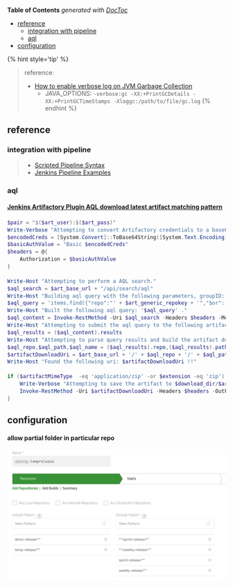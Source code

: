 <!-- START doctoc generated TOC please keep comment here to allow auto update -->
<!-- DON'T EDIT THIS SECTION, INSTEAD RE-RUN doctoc TO UPDATE -->
**Table of Contents**  *generated with [DocToc](https://github.com/thlorenz/doctoc)*

- [reference](#reference)
  - [integration with pipeline](#integration-with-pipeline)
  - [aql](#aql)
- [configuration](#configuration)

<!-- END doctoc generated TOC please keep comment here to allow auto update -->


{% hint style='tip' %}
> reference:
> - [How to enable verbose log on JVM Garbage Collection](https://jfrog.com/knowledge-base/how-to-enable-verbose-log-on-jvm-garbage-collection/)
>   - JAVA_OPTIONS:
>     `-verbose:gc -XX:+PrintGCDetails -XX:+PrintGCTimeStamps -Xloggc:/path/to/file/gc.log`
{% endhint %}

## reference
### integration with pipeline
> - [Scripted Pipeline Syntax](https://www.jfrog.com/confluence/display/JFROG/Scripted+Pipeline+Syntax#ScriptedPipelineSyntax-PromotingBuildsinArtifactory)
> - [Jenkins Pipeline Examples](https://github.com/jfrog/project-examples/tree/master/jenkins-examples/pipeline-examples)

### aql
#### [Jenkins Artifactory Plugin AQL download latest artifact matching pattern](https://stackoverflow.com/a/40351260/2940319)

<!--sec data-title="example" data-id="section2" data-show=true data-collapse=true ces-->
  ```powershell
  $pair = "$($art_user):$($art_pass)"
  Write-Verbose "Attempting to convert Artifactory credentials to a base64 string for automation"
  $encodedCreds = [System.Convert]::ToBase64String([System.Text.Encoding]::ASCII.GetBytes($pair))
  $basicAuthValue = "Basic $encodedCreds"
  $headers = @{
      Authorization = $basicAuthValue
  }

  Write-Host "Attempting to perform a AQL search."
  $aql_search = $art_base_url + "/api/search/aql"
  Write-Host "Building aql query with the following parameters, groupID: $group_id, artifactID: $artifact_id, version: $version, classifier: $classifier and repos: $art_generic_repokey."
  $aql_query = 'items.find({"repo":"' + $art_generic_repokey + '","$or":[{"$and":[{"path":{"$match":"' + $group_id + '/' + $artifact_id + '/' + $version + '"},"name":{"$match":"' + $artifact_id + '*' + $classifier + '*.' + $extension + '"}}]}]}).sort({"$desc":["modified"]}).limit(1)'
  Write-Host "Built the following aql query: '$aql_query' ."
  $aql_content = Invoke-RestMethod -Uri $aql_search -Headers $headers -Method Post -Body $aql_query -ContentType 'text/plain'
  Write-Host "Attempting to submit the aql query to the following artifactory server: $art_base_url."
  $aql_results = ($aql_content).results
  Write-Host "Attempting to parse query results and build the artifact download uri."
  $aql_repo,$aql_path,$aql_name = ($aql_results).repo,($aql_results).path,($aql_results).name
  $artifactDownloadUri = $art_base_url + '/' + $aql_repo + '/' + $aql_path + '/' + $aql_name
  Write-Host "Found the following uri: $artifactDownloadUri !!"

  if ($artifactMimeType  -eq 'application/zip' -or $extension -eq 'zip') {
      Write-Verbose "Attempting to save the artifact to $download_dir/$art_dist_name.zip"
      Invoke-RestMethod -Uri $artifactDownloadUri -Headers $headers -OutFile "$download_dir/$art_dist_name.zip"
  }
  ```
<!--endsec-->

## configuration
#### allow partial folder in particular repo
![allow temp && demo, and disallow sprint && weekly](../screenshot/artifactory/repo-permission.png)
